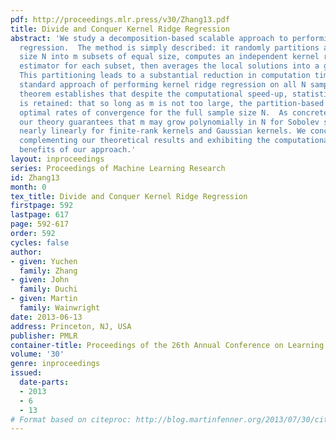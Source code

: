 ```yaml
---
pdf: http://proceedings.mlr.press/v30/Zhang13.pdf
title: Divide and Conquer Kernel Ridge Regression
abstract: 'We study a decomposition-based scalable approach to performing kernel ridge
  regression.  The method is simply described: it randomly partitions a dataset of
  size N into m subsets of equal size, computes an independent kernel ridge regression
  estimator for each subset, then averages the local solutions into a global predictor.
  This partitioning leads to a substantial reduction in computation time versus the
  standard approach of performing kernel ridge regression on all N samples. Our main
  theorem establishes that despite the computational speed-up, statistical optimality
  is retained: that so long as m is not too large, the partition-based estimate achieves
  optimal rates of convergence for the full sample size N.  As concrete examples,
  our theory guarantees that m may grow polynomially in N for Sobolev spaces, and
  nearly linearly for finite-rank kernels and Gaussian kernels. We conclude with simulations
  complementing our theoretical results and exhibiting the computational and statistical
  benefits of our approach.'
layout: inproceedings
series: Proceedings of Machine Learning Research
id: Zhang13
month: 0
tex_title: Divide and Conquer Kernel Ridge Regression
firstpage: 592
lastpage: 617
page: 592-617
order: 592
cycles: false
author:
- given: Yuchen
  family: Zhang
- given: John
  family: Duchi
- given: Martin
  family: Wainwright
date: 2013-06-13
address: Princeton, NJ, USA
publisher: PMLR
container-title: Proceedings of the 26th Annual Conference on Learning Theory
volume: '30'
genre: inproceedings
issued:
  date-parts:
  - 2013
  - 6
  - 13
# Format based on citeproc: http://blog.martinfenner.org/2013/07/30/citeproc-yaml-for-bibliographies/
---
```

